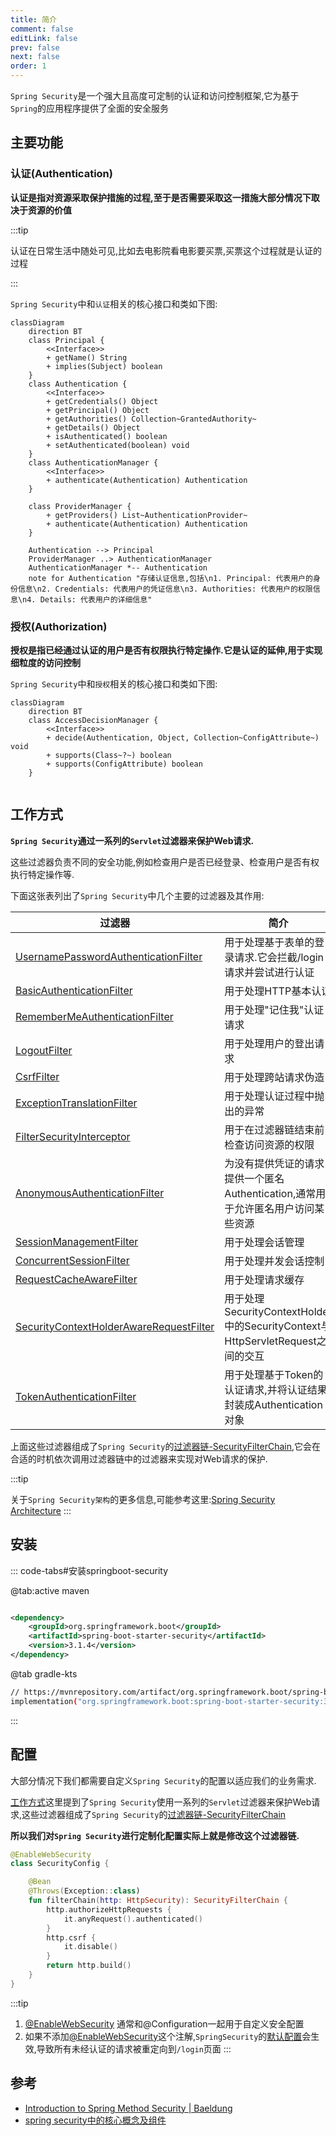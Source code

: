 ```yaml
---
title: 简介
comment: false
editLink: false
prev: false
next: false
order: 1
---
```



`Spring Security`是一个强大且高度可定制的认证和访问控制框架,它为基于`Spring`的应用程序提供了全面的安全服务

## 主要功能

### 认证(Authentication)

**认证是指对资源采取保护措施的过程,至于是否需要采取这一措施大部分情况下取决于资源的价值**

:::tip

认证在日常生活中随处可见,比如去电影院看电影要买票,买票这个过程就是认证的过程

:::

`Spring Security`中和`认证`相关的核心接口和类如下图:

```mermaid
classDiagram
    direction BT
    class Principal {
        <<Interface>>
        + getName() String
        + implies(Subject) boolean
    }
    class Authentication {
        <<Interface>>
        + getCredentials() Object
        + getPrincipal() Object
        + getAuthorities() Collection~GrantedAuthority~
        + getDetails() Object
        + isAuthenticated() boolean
        + setAuthenticated(boolean) void
    }
    class AuthenticationManager {
        <<Interface>>
        + authenticate(Authentication) Authentication
    }

    class ProviderManager {
        + getProviders() List~AuthenticationProvider~
        + authenticate(Authentication) Authentication
    }

    Authentication --> Principal
    ProviderManager ..> AuthenticationManager
    AuthenticationManager *-- Authentication
    note for Authentication "存储认证信息,包括\n1. Principal: 代表用户的身份信息\n2. Credentials: 代表用户的凭证信息\n3. Authorities: 代表用户的权限信息\n4. Details: 代表用户的详细信息"
```

### 授权(Authorization)

**授权是指已经通过认证的用户是否有权限执行特定操作.它是认证的延伸,用于实现细粒度的访问控制**

`Spring Security`中和`授权`相关的核心接口和类如下图:

```mermaid
classDiagram
    direction BT
    class AccessDecisionManager {
        <<Interface>>
        + decide(Authentication, Object, Collection~ConfigAttribute~) void
        + supports(Class~?~) boolean
        + supports(ConfigAttribute) boolean
    }


```

## 工作方式

**`Spring Security`通过一系列的`Servlet`过滤器来保护Web请求.**

这些过滤器负责不同的安全功能,例如检查用户是否已经登录、检查用户是否有权执行特定操作等.

下面这张表列出了`Spring Security`中几个主要的过滤器及其作用:

| 过滤器                                                                                                                                                                                              | 简介                                                                 |
|--------------------------------------------------------------------------------------------------------------------------------------------------------------------------------------------------|--------------------------------------------------------------------|
| [UsernamePasswordAuthenticationFilter](https://docs.spring.io/spring-security/site/docs/current/api/org/springframework/security/web/authentication/UsernamePasswordAuthenticationFilter.html)   | 用于处理基于表单的登录请求.它会拦截/login请求并尝试进行认证                                  |
| [BasicAuthenticationFilter](https://docs.spring.io/spring-security/site/docs/current/api/org/springframework/security/web/authentication/www/BasicAuthenticationFilter.html)                     | 用于处理HTTP基本认证                                                       |
| [RememberMeAuthenticationFilter](https://docs.spring.io/spring-security/site/docs/current/api/org/springframework/security/web/authentication/rememberme/RememberMeAuthenticationFilter.html)    | 用于处理"记住我"认证请求                                                      |
| [LogoutFilter](https://docs.spring.io/spring-security/site/docs/current/api/org/springframework/security/web/authentication/logout/LogoutFilter.html)                                            | 用于处理用户的登出请求                                                        |
| [CsrfFilter](https://docs.spring.io/spring-security/site/docs/current/api/org/springframework/security/web/csrf/CsrfFilter.html)                                                                 | 用于处理跨站请求伪造                                                         |
| [ExceptionTranslationFilter](https://docs.spring.io/spring-security/site/docs/current/api/org/springframework/security/web/access/ExceptionTranslationFilter.html)                               | 用于处理认证过程中抛出的异常                                                     |
| [FilterSecurityInterceptor](https://docs.spring.io/spring-security/site/docs/current/api/org/springframework/security/web/access/intercept/FilterSecurityInterceptor.html)                       | 用于在过滤器链结束前检查访问资源的权限                                                |
| [AnonymousAuthenticationFilter](https://docs.spring.io/spring-security/site/docs/current/api/org/springframework/security/web/authentication/AnonymousAuthenticationFilter.html)                 | 为没有提供凭证的请求提供一个匿名Authentication,通常用于允许匿名用户访问某些资源                    |
| [SessionManagementFilter](https://docs.spring.io/spring-security/site/docs/current/api/org/springframework/security/web/session/SessionManagementFilter.html)                                    | 用于处理会话管理                                                           |
| [ConcurrentSessionFilter](https://docs.spring.io/spring-security/site/docs/current/api/org/springframework/security/web/session/ConcurrentSessionFilter.html)                                    | 用于处理并发会话控制                                                         |
| [RequestCacheAwareFilter](https://docs.spring.io/spring-security/site/docs/current/api/org/springframework/security/web/savedrequest/RequestCacheAwareFilter.html)                               | 用于处理请求缓存                                                           |
| [SecurityContextHolderAwareRequestFilter](https://docs.spring.io/spring-security/site/docs/current/api/org/springframework/security/web/servletapi/SecurityContextHolderAwareRequestFilter.html) | 用于处理SecurityContextHolder中的SecurityContext与HttpServletRequest之间的交互 |
| [TokenAuthenticationFilter](https://docs.spring.io/spring-security/site/docs/current/api/org/springframework/security/web/authentication/preauth/AbstractPreAuthenticatedProcessingFilter.html)  | 用于处理基于Token的认证请求,并将认证结果封装成Authentication对象                         |

上面这些过滤器组成了`Spring Security`的[过滤器链-SecurityFilterChain](https://docs.spring.io/spring-security/site/docs/current/api/org/springframework/security/web/SecurityFilterChain.html),它会在合适的时机依次调用过滤器链中的过滤器来实现对Web请求的保护.

:::tip

关于`Spring Security架构`的更多信息,可能参考这里:[Spring Security Architecture](https://docs.spring.io/spring-security/reference/servlet/architecture.html)
:::

## 安装

::: code-tabs#安装springboot-security

@tab:active maven

```xml

<dependency>
    <groupId>org.springframework.boot</groupId>
    <artifactId>spring-boot-starter-security</artifactId>
    <version>3.1.4</version>
</dependency>

```

@tab gradle-kts

```bash
// https://mvnrepository.com/artifact/org.springframework.boot/spring-boot-starter-security
implementation("org.springframework.boot:spring-boot-starter-security:3.1.4")
```

:::

## 配置

大部分情况下我们都需要自定义`Spring Security`的配置以适应我们的业务需求.

[工作方式](#工作方式)这里提到了`Spring Security`使用一系列的`Servlet`过滤器来保护Web请求,这些过滤器组成了`Spring Security`的[过滤器链-SecurityFilterChain](https://docs.spring.io/spring-security/site/docs/current/api/org/springframework/security/web/SecurityFilterChain.html)

**所以我们对`Spring Security`进行定制化配置实际上就是修改这个过滤器链.**

```kotlin
@EnableWebSecurity
class SecurityConfig {

    @Bean
    @Throws(Exception::class)
    fun filterChain(http: HttpSecurity): SecurityFilterChain {
        http.authorizeHttpRequests {
            it.anyRequest().authenticated()
        }
        http.csrf {
            it.disable()
        }
        return http.build()
    }
}
```

:::tip
1. [@EnableWebSecurity](https://docs.spring.io/spring-security/site/docs/current/api/org/springframework/security/config/annotation/web/configuration/EnableWebSecurity.html)
   通常和@Configuration一起用于自定义安全配置
2. 如果不添加[@EnableWebSecurity](https://docs.spring.io/spring-security/site/docs/current/api/org/springframework/security/config/annotation/web/configuration/EnableWebSecurity.html)这个注解,`SpringSecurity`的[默认配置](默认配置.md)会生效,导致所有未经认证的请求被重定向到`/login`页面
:::

## 参考

* [Introduction to Spring Method Security | Baeldung](https://www.baeldung.com/spring-security-method-security)
* [spring security中的核心概念及组件](https://poe.com/s/pFij7ngb1cSUQgk5N7TD)
